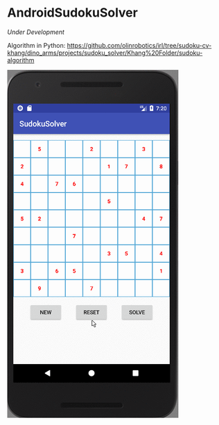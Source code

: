 # AndroidSudokuSolver

*Under Development*

Algorithm in Python: https://github.com/olinrobotics/irl/tree/sudoku-cv-khang/dino_arms/projects/sudoku_solver/Khang%20Folder/sudoku-algorithm

![Demo Version 1.0](https://github.com/minhkhang1795/AndroidSudokuSolver/blob/master/resources/sudoku_1.0.1.gif?raw=true)
